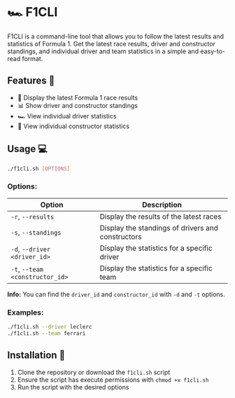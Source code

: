 # 🏎️ F1CLI 

F1CLI is a command-line tool that allows you to follow the latest results and statistics of Formula 1. Get the latest race results, driver and constructor standings, and individual driver and team statistics in a simple and easy-to-read format.

## Features 🌟
- 🏁 Display the latest Formula 1 race results
- 📊 Show driver and constructor standings
- 🏎️ View individual driver statistics
- 🏢 View individual constructor statistics

## Usage 💻

```bash
./f1cli.sh [OPTIONS]
```

### Options:

| Option                      | Description                                          |
|-----------------------------|------------------------------------------------------|
| `-r`, `--results`           | Display the results of the latest races              |
| `-s`, `--standings`         | Display the standings of drivers and constructors    |
| `-d`, `--driver <driver_id>`| Display the statistics for a specific driver         |
| `-t`, `--team <constructor_id>`| Display the statistics for a specific team        |

**Info:** You can find the `driver_id` and `constructor_id` with `-d` and `-t` options.

### Examples:

```bash
./f1cli.sh --driver leclerc
./f1cli.sh --team ferrari
```

## Installation 🔧

1. Clone the repository or download the `f1cli.sh` script
2. Ensure the script has execute permissions with `chmod +x f1cli.sh`
3. Run the script with the desired options
